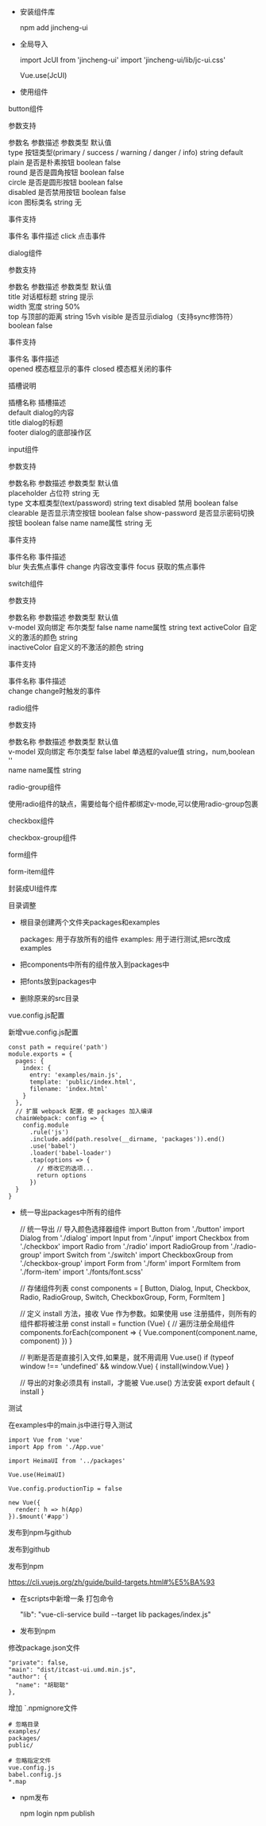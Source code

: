 - 安装组件库

    npm add jincheng-ui

- 全局导入

    import JcUI from 'jincheng-ui'
    import 'jincheng-ui/lib/jc-ui.css'
    
    Vue.use(JcUI)

- 使用组件

    <template>
      <div id="app">
        <jc-button type="success" @click="visible=true">显示登录框</jc-button>
        <jc-dialog title="用户登录" :visible.sync="visible" width="30%">
          <jc-form :model="model" label-width="80px">
            <jc-form-item label="用户名">
              <jc-input v-model="model.username" placeholder="请输入用户名" clearable></jc-input>
            </jc-form-item>
            <jc-form-item label="用户密码">
              <jc-input v-model="model.password" placeholder="请输入用户密码" show-password></jc-input>
            </jc-form-item>
            <jc-form-item label="即时配送">
              <jc-switch v-model="model.soon" active-color="green" inactive-color="red"></jc-switch>
            </jc-form-item>
            <jc-form-item label="爱好">
              <jc-checkbox-group v-model="model.hobby">
                <jc-checkbox label="篮球"></jc-checkbox>
                <jc-checkbox label="足球"></jc-checkbox>
                <jc-checkbox label="乒乓球"></jc-checkbox>
              </jc-checkbox-group>
            </jc-form-item>
            <jc-form-item label="性别">
              <jc-radio-group v-model="model.gender">
                <jc-radio label="1">男</jc-radio>
                <jc-radio label="0">女</jc-radio>
              </jc-radio-group>
            </jc-form-item>
          </jc-form>
          <template v-slot:footer>
            <jc-button type="primary" @click="login">登录</jc-button>
            <jc-button @click="visible=false">取消</jc-button>
          </template>
        </jc-dialog>
      </div>
    </template>
    

button组件

参数支持

  参数名     	参数描述                                    	参数类型   	默认值    
  type    	按钮类型(primary / success / warning / danger / info)	string 	default
  plain   	是否是朴素按钮                                 	boolean	false  
  round   	是否是圆角按钮                                 	boolean	false  
  circle  	是否是圆形按钮                                 	boolean	false  
  disabled	是否禁用按钮                                  	boolean	false  
  icon    	图标类名                                    	string 	无      

事件支持

  事件名  	事件描述
  click	点击事件


dialog组件


参数支持

  参数名    	参数描述                 	参数类型   	默认值  
  title  	对话框标题                	string 	提示   
  width  	宽度                   	string 	50%  
  top    	与顶部的距离               	string 	15vh 
  visible	是否显示dialog（支持sync修饰符）	boolean	false

事件支持

  事件名   	事件描述    
  opened	模态框显示的事件
  closed	模态框关闭的事件

插槽说明

  插槽名称   	插槽描述        
  default	dialog的内容   
  title  	dialog的标题   
  footer 	dialog的底部操作区


input组件

参数支持

  参数名称         	参数描述                	参数类型   	默认值  
  placeholder  	占位符                 	string 	无    
  type         	文本框类型(text/password)	string 	text 
  disabled     	禁用                  	boolean	false
  clearable    	是否显示清空按钮            	boolean	false
  show-password	是否显示密码切换按钮          	boolean	false
  name         	name属性              	string 	无    



事件支持

  事件名称  	事件描述   
  blur  	失去焦点事件 
  change	内容改变事件 
  focus 	获取的焦点事件

switch组件

参数支持

  参数名称         	参数描述      	参数类型  	默认值  
  v-model      	双向绑定      	布尔类型  	false
  name         	name属性    	string	text 
  activeColor  	自定义的激活的颜色 	string	     
  inactiveColor	自定义的不激活的颜色	string	     

事件支持

  事件名称  	事件描述        
  change	change时触发的事件

radio组件

参数支持

  参数名称   	参数描述      	参数类型              	默认值  
  v-model	双向绑定      	布尔类型              	false
  label  	单选框的value值	string，num,boolean	''   
  name   	name属性    	string            	     

radio-group组件

使用radio组件的缺点，需要给每个组件都绑定v-mode,可以使用radio-group包裹

checkbox组件

checkbox-group组件

form组件

form-item组件


封装成UI组件库

目录调整

- 根目录创建两个文件夹packages和examples

    packages: 用于存放所有的组件
    examples: 用于进行测试,把src改成examples
    
    

- 把components中所有的组件放入到packages中
- 把fonts放到packages中
- 删除原来的src目录

vue.config.js配置

新增vue.config.js配置

    const path = require('path')
    module.exports = {
      pages: {
        index: {
          entry: 'examples/main.js',
          template: 'public/index.html',
          filename: 'index.html'
        }
      },
      // 扩展 webpack 配置，使 packages 加入编译
      chainWebpack: config => {
        config.module
          .rule('js')
          .include.add(path.resolve(__dirname, 'packages')).end()
          .use('babel')
          .loader('babel-loader')
          .tap(options => {
            // 修改它的选项...
            return options
          })
      }
    }
    
    

- 统一导出packages中所有的组件

    // 统一导出
    // 导入颜色选择器组件
    import Button from './button'
    import Dialog from './dialog'
    import Input from './input'
    import Checkbox from './checkbox'
    import Radio from './radio'
    import RadioGroup from './radio-group'
    import Switch from './switch'
    import CheckboxGroup from './checkbox-group'
    import Form from './form'
    import FormItem from './form-item'
    import './fonts/font.scss'
    
    // 存储组件列表
    const components = [
      Button,
      Dialog,
      Input,
      Checkbox,
      Radio,
      RadioGroup,
      Switch,
      CheckboxGroup,
      Form,
      FormItem
    ]
    
    // 定义 install 方法，接收 Vue 作为参数。如果使用 use 注册插件，则所有的组件都将被注册
    const install = function (Vue) {
      // 遍历注册全局组件
      components.forEach(component => {
        Vue.component(component.name, component)
      })
    }
    
    // 判断是否是直接引入文件,如果是，就不用调用 Vue.use()
    if (typeof window !== 'undefined' && window.Vue) {
      install(window.Vue)
    }
    
    // 导出的对象必须具有 install，才能被 Vue.use() 方法安装
    export default {
      install
    }
    
    
    

测试

在examples中的main.js中进行导入测试

    import Vue from 'vue'
    import App from './App.vue'
    
    import HeimaUI from '../packages'
    
    Vue.use(HeimaUI)
    
    Vue.config.productionTip = false
    
    new Vue({
      render: h => h(App)
    }).$mount('#app')
    
    
发布到npm与github

发布到github



发布到npm

 https://cli.vuejs.org/zh/guide/build-targets.html#%E5%BA%93 

- 在scripts中新增一条 打包命令

    "lib": "vue-cli-service build --target lib packages/index.js"
    
    



- 发布到npm

修改package.json文件

    "private": false,
    "main": "dist/itcast-ui.umd.min.js",
    "author": {
      "name": "胡聪聪"
    },
    
    



增加 `.npmignore文件

    # 忽略目录
    examples/
    packages/
    public/
     
    # 忽略指定文件
    vue.config.js
    babel.config.js
    *.map
    
    



- npm发布

    npm login
    npm publish
    
    


